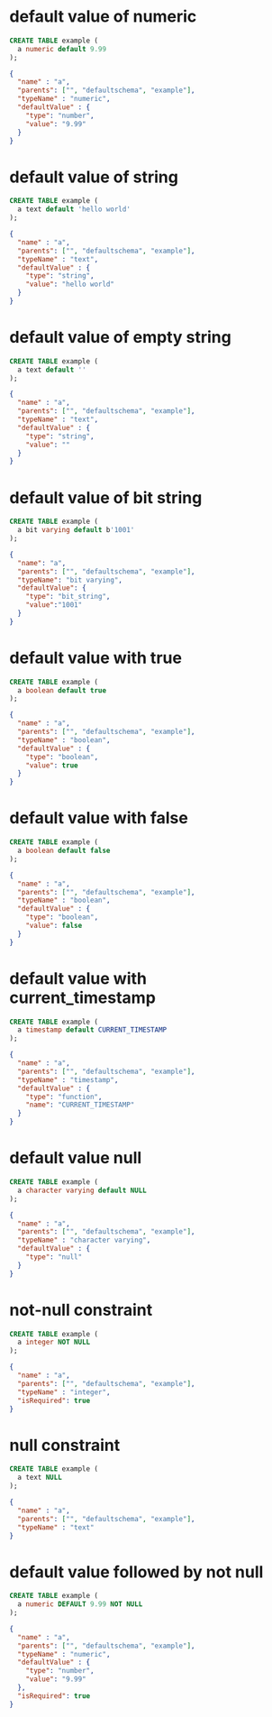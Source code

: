 # default value of numeric

```sql
CREATE TABLE example (
  a numeric default 9.99
);
```

```json
{
  "name" : "a",
  "parents": ["", "defaultschema", "example"],
  "typeName" : "numeric",
  "defaultValue" : {
    "type": "number",
    "value": "9.99"
  }
}
```

# default value of string

```sql
CREATE TABLE example (
  a text default 'hello world'
);
```

```json
{
  "name" : "a",
  "parents": ["", "defaultschema", "example"],
  "typeName" : "text",
  "defaultValue" : {
    "type": "string",
    "value": "hello world"
  }
}
```

# default value of empty string

```sql
CREATE TABLE example (
  a text default ''
);
```

```json
{
  "name" : "a",
  "parents": ["", "defaultschema", "example"],
  "typeName" : "text",
  "defaultValue" : {
    "type": "string",
    "value": ""
  }
}
```

# default value of bit string

```sql
CREATE TABLE example (
  a bit varying default b'1001'
);
```

```json
{
  "name": "a",
  "parents": ["", "defaultschema", "example"],
  "typeName": "bit varying",
  "defaultValue": {
    "type": "bit_string",
    "value":"1001"
  }
}
```

# default value with true

```sql
CREATE TABLE example (
  a boolean default true
);
```

```json
{
  "name" : "a",
  "parents": ["", "defaultschema", "example"],
  "typeName" : "boolean",
  "defaultValue" : {
    "type": "boolean",
    "value": true
  }
}
```

# default value with false

```sql
CREATE TABLE example (
  a boolean default false
);
```

```json
{
  "name" : "a",
  "parents": ["", "defaultschema", "example"],
  "typeName" : "boolean",
  "defaultValue" : {
    "type": "boolean",
    "value": false
  }
}
```

# default value with current_timestamp

```sql
CREATE TABLE example (
  a timestamp default CURRENT_TIMESTAMP
);
```

```json
{
  "name" : "a",
  "parents": ["", "defaultschema", "example"],
  "typeName" : "timestamp",
  "defaultValue" : {
    "type": "function",
    "name": "CURRENT_TIMESTAMP"
  }
}
```

# default value null

```sql
CREATE TABLE example (
  a character varying default NULL
);
```

```json
{
  "name" : "a",
  "parents": ["", "defaultschema", "example"],
  "typeName" : "character varying",
  "defaultValue" : {
    "type": "null"
  }
}
```

# not-null constraint

```sql
CREATE TABLE example (
  a integer NOT NULL
);
```

```json
{
  "name" : "a",
  "parents": ["", "defaultschema", "example"],
  "typeName" : "integer",
  "isRequired": true
}
```

# null constraint

```sql
CREATE TABLE example (
  a text NULL
);
```

```json
{
  "name" : "a",
  "parents": ["", "defaultschema", "example"],
  "typeName" : "text"
}
```

# default value followed by not null

```sql
CREATE TABLE example (
  a numeric DEFAULT 9.99 NOT NULL
);
```

```json
{
  "name" : "a",
  "parents": ["", "defaultschema", "example"],
  "typeName" : "numeric",
  "defaultValue" : {
    "type": "number",
    "value": "9.99"
  },
  "isRequired": true
}
```
